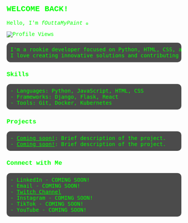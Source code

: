<div style="background: url('https://github.com/fOuttaMyPaint/Shopify-Assets/raw/main/Shopify-Theme-Templates_CUSTOM/HACKED_theme-template/assets/terminal-20screen-202.jpg'); padding: 20px; background-size: cover; color: #00FF00; font-family: 'Courier New', Courier, monospace;">

<h2 style="color: #00FF00;">WELCOME BACK!</h2>
<p style="color: #00FF00;">Hello, I'm <em>fOuttaMyPaint</em> 👋</p>
<img src="https://komarev.com/ghpvc/?username=fOuttaMyPaint&color=green" alt="Profile Views">

<pre style="color: #00FF00; background: rgba(0, 0, 0, 0.7); padding: 10px; border-radius: 10px;">
I'm a rookie developer focused on Python, HTML, CSS, and open-source projects.
I love creating innovative solutions and contributing to the community.
</pre>

<h3 style="color: #00FF00;">Skills</h3>
<pre style="color: #00FF00; background: rgba(0, 0, 0, 0.7); padding: 10px; border-radius: 10px;">
- Languages: Python, JavaScript, HTML, CSS
- Frameworks: Django, Flask, React
- Tools: Git, Docker, Kubernetes
</pre>

<h3 style="color: #00FF00;">Projects</h3>
<pre style="color: #00FF00; background: rgba(0, 0, 0, 0.7); padding: 10px; border-radius: 10px;">
- <a href="link-to-project" style="color: #00FF00;">Coming soon!</a>: Brief description of the project.
- <a href="link-to-project" style="color: #00FF00;">Coming soon!</a>: Brief description of the project.
</pre>

<h3 style="color: #00FF00;">Connect with Me</h3>
<pre style="color: #00FF00; background: rgba(0, 0, 0, 0.7); padding: 10px; border-radius: 10px;">
- LinkedIn - COMING SOON!
- Email - COMING SOON!
- <a href="https://www.twitch.tv/fOuttaMyPaint" style="color: #00FF00;">Twitch Channel</a>
- Instagram - COMING SOON!
- TikTok - COMING SOON!
- YouTube - COMING SOON!
</pre>

</div>

